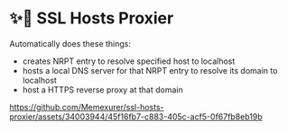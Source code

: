 # ✨🔐 SSL Hosts Proxier
Automatically does these things:
- creates NRPT entry to resolve specified host to localhost
- hosts a local DNS server for that NRPT entry to resolve its domain to localhost
- host a HTTPS reverse proxy at that domain 

https://github.com/Memexurer/ssl-hosts-proxier/assets/34003944/45f16fb7-c883-405c-acf5-0f67fb8eb19b

